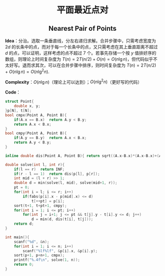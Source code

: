 <h1 style="text-align: center"> 平面最近点对 </h1>

<h2 style="text-align: center"> Nearest Pair of Points </h2>



**Idea**：分治。选取一条垂直线，分左右递归求解。合并步骤中，只需考虑宽度为 $2d$ 的长条中的点，而对于每一个长条中的点，又只需考虑在其上垂直距离不超过 $d$ 的点，可以证明，这样考虑的点不超过 $7$ 个。若事先存储一个按 $y$ 值排好序的数组，则理论上时间复杂度为 $T(n)=2T(n/2)+O(n)=O(n\lg n)$，但代码似乎不太好写。退而求其次，可以在合并步骤中排序，则时间复杂度为 $T(n)=2T(n/2)+O(n\lg n)=O(n\lg^2n)$. 

**Complexity**：$O(n\lg n)$（理论上可以达到）；$O(n\lg^2n)$（更好写的代码）

**Code**：

```cpp
struct Point{
	double x, y;
}p[N], t[N];
bool cmpx(Point A, Point B){
	if(A.x == B.x)	return A.y < B.y;
	return A.x < B.x;
}
bool cmpy(Point A, Point B){
	if(A.y == B.y)	return A.x < B.x;
	return A.y < B.y;
}

inline double dis(Point A, Point B){ return sqrt((A.x-B.x)*(A.x-B.x)+(A.y-B.y)*(A.y-B.y)); }

double solve(int l, int r){
	if(l == r)	return INF;
	if(r - l == 1)	return dis(p[l], p[r]);
	int mid = (l + r) >> 1;
	double d = min(solve(l, mid), solve(mid+1, r));
	pt = 0;
	for(int i = l; i <= r; i++)
		if(fabs(p[i].x - p[mid].x) <= d)
			t[++pt] = p[i];
	sort(t+1, t+pt+1, cmpy);
	for(int i = 1; i <= pt; i++)
		for(int j = i+1; j <= pt && t[j].y - t[i].y <= d; j++)
			d = min(d, dis(t[i], t[j]));
	return d;
}

int main(){
	scanf("%d", &n);
	for(int i = 1; i <= n; i++)
		scanf("%lf%lf", &p[i].x, &p[i].y);
	sort(p+1, p+n+1, cmpx);
	printf("%.4f\n", solve(1, n));
	return 0;
}
```


